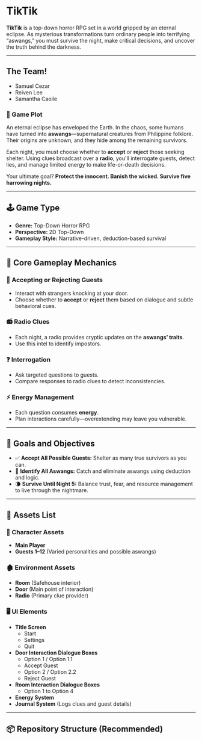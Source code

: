 #  TikTik

**TikTik** is a top-down horror RPG set in a world gripped by an eternal eclipse. As mysterious transformations turn ordinary people into terrifying “aswangs,” you must survive the night, make critical decisions, and uncover the truth behind the darkness.

---
##  The Team!
- Samuel Cezar
- Reiven Lee
- Samantha Caoile

### 📜 Game Plot

An eternal eclipse has enveloped the Earth. In the chaos, some humans have turned into **aswangs**—supernatural creatures from Philippine folklore. Their origins are unknown, and they hide among the remaining survivors.

Each night, you must choose whether to **accept** or **reject** those seeking shelter. Using clues broadcast over a **radio**, you'll interrogate guests, detect lies, and manage limited energy to make life-or-death decisions.

Your ultimate goal? **Protect the innocent. Banish the wicked. Survive five harrowing nights.**

---

## 🕹️ Game Type

- **Genre:** Top-Down Horror RPG  
- **Perspective:** 2D Top-Down  
- **Gameplay Style:** Narrative-driven, deduction-based survival

---

## 🔧 Core Gameplay Mechanics

### 🧍 Accepting or Rejecting Guests
- Interact with strangers knocking at your door.
- Choose whether to **accept** or **reject** them based on dialogue and subtle behavioral cues.

### 📻 Radio Clues
- Each night, a radio provides cryptic updates on the **aswangs’ traits**.
- Use this intel to identify impostors.

### ❓ Interrogation
- Ask targeted questions to guests.
- Compare responses to radio clues to detect inconsistencies.

### ⚡ Energy Management
- Each question consumes **energy**.
- Plan interactions carefully—overextending may leave you vulnerable.

---

## 🎯 Goals and Objectives

- ✅ **Accept All Possible Guests:** Shelter as many true survivors as you can.
- 🔪 **Identify All Aswangs:** Catch and eliminate aswangs using deduction and logic.
- 🌘 **Survive Until Night 5:** Balance trust, fear, and resource management to live through the nightmare.

---

## 🧰 Assets List

### 👤 Character Assets
- **Main Player**
- **Guests 1–12** (Varied personalities and possible aswangs)

### 🏚️ Environment Assets
- **Room** (Safehouse interior)
- **Door** (Main point of interaction)
- **Radio** (Primary clue provider)

### 🖥️ UI Elements
- **Title Screen**
  - Start
  - Settings
  - Quit
- **Door Interaction Dialogue Boxes**
  - Option 1 / Option 1.1
  - Accept Guest
  - Option 2 / Option 2.2
  - Reject Guest
- **Room Interaction Dialogue Boxes**
  - Option 1 to Option 4
- **Energy System**
- **Journal System** (Logs clues and guest details)

---

## 📦 Repository Structure (Recommended)

